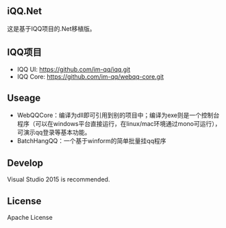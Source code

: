 iQQ.Net
------
这是基于IQQ项目的.Net移植版。

IQQ项目
---
* IQQ UI: https://github.com/im-qq/iqq.git
* IQQ Core: https://github.com/im-qq/webqq-core.git

Useage
-------
* WebQQCore：编译为dll即可引用到别的项目中；编译为exe则是一个控制台程序（可以在windows平台直接运行，在linux/mac环境通过mono可运行），可演示qq登录等基本功能。
* BatchHangQQ：一个基于winform的简单批量挂qq程序

Develop
-------
Visual Studio 2015 is recommended.

License
-------
Apache License